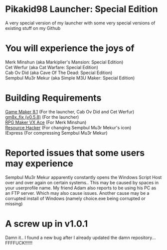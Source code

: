 # Pikakid98 Launcher: Special Edition
A very special version of my launcher with some very special versions of existing stuff on my Github

# You will experience the joys of

Merk Minshun (aka Markiplier's Mansion: Special Edition)
\
Cet Werfur (aka Cat Warfare: Special Edition)
\
Cab Ov Did (aka Cave Of The Dead: Special Edition)
\
Sempbul Mu3r Mekur (aka Simple M3U Maker: Special Edition)


# Building Requirements

[Game Maker 8.1](https://archive.org/details/GameMaker81) (For the launcher, Cab Ov Did and Cet Werfur)
\
[gm8x_fix (v0.5.8)](https://github.com/skyfloogle/gm8x_fix/releases/tag/v0.5.8) (For the launcher)
\
[RPG Maker VX Ace](https://store.steampowered.com/app/220700) (For Merk Minshun)
\
[Resource Hacker](http://angusj.com/resourcehacker/#download) (For changing Sempbul Mu3r Mekur's icon)
\
IExpress (For compressing Sempbul Mu3r Mekur)


# Reported issues that some users may experience

Sempbul Mu3r Mekur apparently constantly opens the Windows Script Host over and over again on certain systems.. This may be caused by spaces in your userprofile name. My friend Adam also reports to be using his PC as an FTP server. Which may also cause issues. Another cause may be a corrupted install of Windows (namely choice.exe being corrupted or missing)

# A screw up in v1.0.1

Damn it.. I found a new bug after I already updated the damn repository... FFFFUCK!!!!!!
